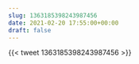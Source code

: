 ```yaml
---
slug: 1363185398243987456
date: 2021-02-20 17:55:00+00:00
draft: false
---
```


{{< tweet 1363185398243987456 >}}

